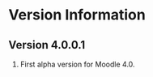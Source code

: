 Version Information
===================
Version 4.0.0.1
---------------------------
  1. First alpha version for Moodle 4.0.

